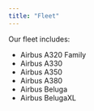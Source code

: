 ```yaml
---
title: "Fleet"
---
```


Our fleet includes:

- Airbus A320 Family
- Airbus A330
- Airbus A350
- Airbus A380
- Airbus Beluga
- Airbus BelugaXL
